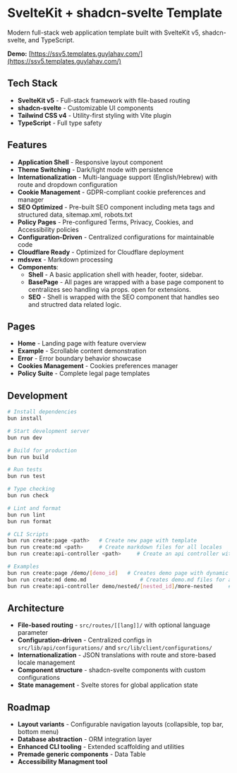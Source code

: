 # SvelteKit + shadcn-svelte Template

Modern full-stack web application template built with SvelteKit v5, shadcn-svelte, and TypeScript.

**Demo:** [https://ssv5.templates.guylahav.com/](https://ssv5.templates.guylahav.com/)

## Tech Stack
- **SvelteKit v5** - Full-stack framework with file-based routing
- **shadcn-svelte** - Customizable UI components
- **Tailwind CSS v4** - Utility-first styling with Vite plugin
- **TypeScript** - Full type safety

## Features
- **Application Shell** - Responsive layout component
- **Theme Switching** - Dark/light mode with persistence
- **Internationalization** - Multi-language support (English/Hebrew) with route and dropdown configuration
- **Cookie Management** - GDPR-compliant cookie preferences and manager
- **SEO Optimized** - Pre-built SEO component including meta tags and structured data, sitemap.xml, robots.txt
- **Policy Pages** - Pre-configured Terms, Privacy, Cookies, and Accessibility policies
- **Configuration-Driven** - Centralized configurations for maintainable code
- **Cloudflare Ready** - Optimized for Cloudflare deployment
- **mdsvex** - Markdown processing
- **Components**:
  - **Shell** - A basic application shell with header, footer, sidebar.
  - **BasePage** - All pages are wrapped with a base page component to centralizes seo handling via props. open for extensions.
  - **SEO** - Shell is wrapped with the SEO component that handles seo and structred data related logic.

## Pages
- **Home** - Landing page with feature overview
- **Example** - Scrollable content demonstration
- **Error** - Error boundary behavior showcase
- **Cookies Management** - Cookies preferences manager
- **Policy Suite** - Complete legal page templates

## Development

```bash
# Install dependencies
bun install

# Start development server
bun run dev

# Build for production
bun run build

# Run tests
bun run test

# Type checking
bun run check

# Lint and format
bun run lint
bun run format

# CLI Scripts
bun run create:page <path>   # Create new page with template
bun run create:md <path>     # Create markdown files for all locales
bun run create:api-controller <path>     # Create an api controller with template

# Examples
bun run create:page /demo/[demo_id]   # Creates demo page with dynamic ID parameter
bun run create:md demo.md                 # Creates demo.md files for all configured locales
bun run create:api-controller demo/nested/[nested_id]/more-nested     # Create an api "controller" for more-nested
```

## Architecture

- **File-based routing** - `src/routes/[[lang]]/` with optional language parameter
- **Configuration-driven** - Centralized configs in `src/lib/api/configurations/` and `src/lib/client/configurations/`
- **Internationalization** - JSON translations with route and store-based locale management
- **Component structure** - shadcn-svelte components with custom configurations
- **State management** - Svelte stores for global application state

## Roadmap

- **Layout variants** - Configurable navigation layouts (collapsible, top bar, bottom menu)
- **Database abstraction** - ORM integration layer
- **Enhanced CLI tooling** - Extended scaffolding and utilities
- **Premade generic components** - Data Table
- **Accessibility Managment tool**
